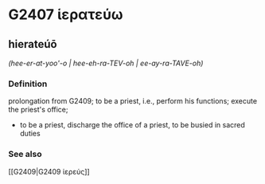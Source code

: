 # G2407 ἱερατεύω

## hierateúō

_(hee-er-at-yoo'-o | hee-eh-ra-TEV-oh | ee-ay-ra-TAVE-oh)_

### Definition

prolongation from G2409; to be a priest, i.e., perform his functions; execute the priest's office; 

- to be a priest, discharge the office of a priest, to be busied in sacred duties

### See also

[[G2409|G2409 ἱερεύς]]
